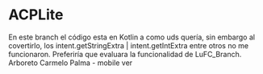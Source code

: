 # ACPLite

En este branch el código esta en Kotlin a como uds quería, sin embargo al covertirlo, los intent.getStringExtra | intent.getIntExtra entre otros no me funcionaron. Preferiría que evaluara la funcionalidad de LuFC_Branch.
Arboreto Carmelo Palma - mobile ver

